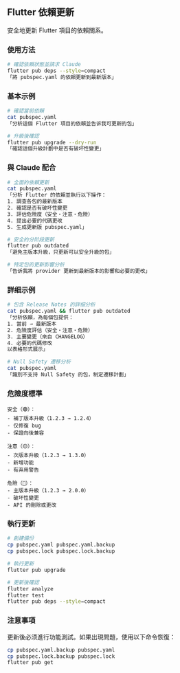 ## Flutter 依賴更新

安全地更新 Flutter 項目的依賴關系。

### 使用方法

```bash
# 確認依賴狀態並請求 Claude
flutter pub deps --style=compact
「將 pubspec.yaml 的依賴更新到最新版本」
```

### 基本示例

```bash
# 確認當前依賴
cat pubspec.yaml
「分析這個 Flutter 項目的依賴並告诉我可更新的包」

# 升級後確認
flutter pub upgrade --dry-run
「確認這個升級計劃中是否有破坏性變更」
```

### 與 Claude 配合

```bash
# 全面的依賴更新
cat pubspec.yaml
「分析 Flutter 的依賴並執行以下操作：
1. 調查各包的最新版本
2. 確認是否有破坏性變更
3. 評估危險度（安全・注意・危險）
4. 提出必要的代碼更改
5. 生成更新版 pubspec.yaml」

# 安全的分阶段更新
flutter pub outdated
「避免主版本升級，只更新可以安全升級的包」

# 特定包的更新影響分析
「告诉我將 provider 更新到最新版本的影響和必要的更改」
```

### 詳细示例

```bash
# 包含 Release Notes 的詳细分析
cat pubspec.yaml && flutter pub outdated
「分析依賴，為每個包提供：
1. 當前 → 最新版本
2. 危險度評估（安全・注意・危險）
3. 主要變更（來自 CHANGELOG）
4. 必要的代碼修改
以表格形式展示」

# Null Safety 遷移分析
cat pubspec.yaml
「識別不支持 Null Safety 的包，制定遷移計劃」
```

### 危險度標準

```
安全（🟢）：
- 補丁版本升級（1.2.3 → 1.2.4）
- 仅修復 bug
- 保證向後兼容

注意（🟡）：
- 次版本升級（1.2.3 → 1.3.0）
- 新增功能
- 有弃用警告

危險（🔴）：
- 主版本升級（1.2.3 → 2.0.0）
- 破坏性變更
- API 的刪除或更改
```

### 執行更新

```bash
# 創建備份
cp pubspec.yaml pubspec.yaml.backup
cp pubspec.lock pubspec.lock.backup

# 執行更新
flutter pub upgrade

# 更新後確認
flutter analyze
flutter test
flutter pub deps --style=compact
```

### 注意事項

更新後必须進行功能測試。如果出現問題，使用以下命令恢復：

```bash
cp pubspec.yaml.backup pubspec.yaml
cp pubspec.lock.backup pubspec.lock
flutter pub get
```

